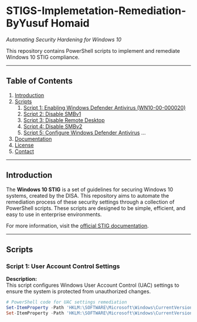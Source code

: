 # STIGS-Implemetation-Remediation- ByYusuf Homaid


*Automating Security Hardening for Windows 10*

This repository contains PowerShell scripts to implement and remediate Windows 10 STIG compliance.

---

## Table of Contents
1. [Introduction](#introduction)
2. [Scripts](#scripts)
    1. [Script 1: Enabling Windows Defender Antivirus (WN10-00-000020)](#script-1-user-account-control-settings)
    2. [Script 2: Disable SMBv1](#script-2-disable-smbv1)
    3. [Script 3: Disable Remote Desktop](#script-3-disable-remote-desktop)
    4. [Script 4: Disable SMBv2](#script-4-disable-smbv2)
    5. [Script 5: Configure Windows Defender Antivirus](#script-5-configure-windows-defender-antivirus)
    ...
3. [Documentation](#documentation)
4. [License](#license)
5. [Contact](#contact)

---

## Introduction
The **Windows 10 STIG** is a set of guidelines for securing Windows 10 systems, created by the DISA. This repository aims to automate the remediation process of these security settings through a collection of PowerShell scripts. These scripts are designed to be simple, efficient, and easy to use in enterprise environments.

For more information, visit the [official STIG documentation](https://public.cyber.mil/stigs/).

---

## Scripts

### Script 1: User Account Control Settings
**Description:**  
This script configures Windows User Account Control (UAC) settings to ensure the system is protected from unauthorized changes.

```powershell
# PowerShell code for UAC settings remediation
Set-ItemProperty -Path 'HKLM:\SOFTWARE\Microsoft\Windows\CurrentVersion\Policies\System' -Name EnableLUA -Value 1
Set-ItemProperty -Path 'HKLM:\SOFTWARE\Microsoft\Windows\CurrentVersion\Policies\System' -Name ConsentPromptBehaviorAdmin -Value 5
